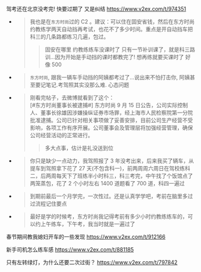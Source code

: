 
驾考还在北京没考完! 快要过期了 又是纠结 https://www.v2ex.com/t/974351
- > 我也是在`东方时尚`过的 C2 。建议：可以住在固安省钱，然后在东方时尚约教练学两天自动挡再考试，也花不了多少时间。重点是开自动挡车把科三的几条路都练习几遍，包过。
  >> 固安在哪里 约教练练车没课时了 只有一节补训课了，就是科三路训…因为开始是手动挡的课时都教完了! 想再练就要买课时了 好像 500
- > `东方时尚`, 跟我一辆车手动挡的阿姨都考过了...说出来不怕打击你, 阿姨甚至要记笔记.考驾照其实没那么难. 心态问题
- > 刚看完帖子，去微博就看到了这个： <br> [#东方时尚董事长被逮捕#] 东方时尚 9 月 15 日公告，公司实际控制人、董事长徐雄因涉嫌操纵证券市场罪，经上海市人民检察院第一分院批准逮捕。公司已针对相关事项做了妥善安排，目前公司生产经营不受影响，各项工作有序开展。公司董事会及管理层将加强经营管理，确保公司经营活动的正常进行。
  >> 多大点事，估计是礼没送到位
- > 你只是缺少一点动力，我驾照报了 3 年没考出来，后来我买了辆车，从提车到驾照拿下花了 27 天(不包含科一)，前两周周六周日在驾校练科二，后两周每天下了班练半小时科三，科三考完，中午找了个饭馆点了两笼蒸包，花了 2 个小时左右 1400 道题看了 700 道，科四一遍过
- > 到期前最后一个月学完，一次性过。还是认真学学吧，考前在脑里多过过流程记住要点
- > 最好是学的时候考，东方时尚我记得考前有多少小时约教练练车的，可以约上午练车，下午考，我当时就是一遍过了

春节期间教我媳妇开车的一些发现 https://www.v2ex.com/t/912166

新手司机怎么练车感 https://www.v2ex.com/t/881185

只有左转绿灯，为什么还要二次过街？ https://www.v2ex.com/t/797842
